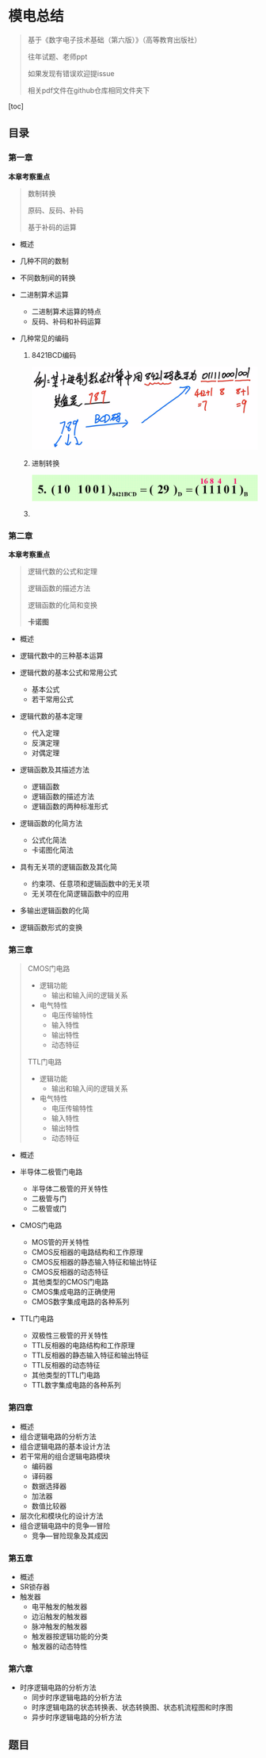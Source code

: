 # 模电总结

> 基于《数字电子技术基础（第六版）》（高等教育出版社）
>
> 往年试题、老师ppt
>
> 如果发现有错误欢迎提issue
>
> 相关pdf文件在github仓库相同文件夹下

[toc] 

## 目录

### 第一章

**本章考察重点**

> 数制转换
>
> 原码、反码、补码
>
> 基于补码的运算

- 概述

- 几种不同的数制

- 不同数制间的转换

- 二进制算术运算
  - 二进制算术运算的特点
  - 反码、补码和补码运算
  
- 几种常见的编码

  1. 8421BCD编码

     ![image-20230219135526504](../../../resource/image-20230219135526504.png)

  2. 进制转换

     ![image-20230219135754867](../../../resource/image-20230219135754867.png)

  3. 

### 第二章

**本章考察重点**

> 逻辑代数的公式和定理
>
> 逻辑函数的描述方法
>
> 逻辑函数的化简和变换
>
> **卡诺图** 

- 概述
- 逻辑代数中的三种基本运算
- 逻辑代数的基本公式和常用公式
  - 基本公式
  - 若干常用公式
- 逻辑代数的基本定理
  - 代入定理
  - 反演定理
  - 对偶定理
- 逻辑函数及其描述方法  
  - 逻辑函数
  - 逻辑函数的描述方法
  - 逻辑函数的两种标准形式             

- 逻辑函数的化简方法
  - 公式化简法
  - 卡诺图化简法

- 具有无关项的逻辑函数及其化简
  - 约束项、任意项和逻辑函数中的无关项
  - 无关项在化简逻辑函数中的应用

- 多输出逻辑函数的化简
- 逻辑函数形式的变换

### 第三章

> CMOS门电路
>
> - 逻辑功能
>   - 输出和输入间的逻辑关系
> - 电气特性
>   - 电压传输特性
>   - 输入特性
>   - 输出特性
>   - 动态特征
>
> TTL门电路
>
> - 逻辑功能
>   - 输出和输入间的逻辑关系
> - 电气特性
>   - 电压传输特性
>   - 输入特性
>   - 输出特性
>   - 动态特征

- 概述
- 半导体二极管门电路
  - 半导体二极管的开关特性
  - 二极管与门
  - 二极管或门

- CMOS门电路
  - MOS管的开关特性
  - CMOS反相器的电路结构和工作原理
  - CMOS反相器的静态输入特征和输出特征
  - CMOS反相器的动态特征
  - 其他类型的CMOS门电路
  - CMOS集成电路的正确使用
  - CMOS数字集成电路的各种系列

- TTL门电路
  - 双极性三极管的开关特性
  - TTL反相器的电路结构和工作原理
  - TTL反相器的静态输入特征和输出特征
  - TTL反相器的动态特征
  - 其他类型的TTL门电路
  - TTL数字集成电路的各种系列


### 第四章

> 

- 概述
- 组合逻辑电路的分析方法
- 组合逻辑电路的基本设计方法
- 若干常用的组合逻辑电路模块
  - 编码器
  - 译码器
  - 数据选择器
  - 加法器
  - 数值比较器
- 层次化和模块化的设计方法
- 组合逻辑电路中的竞争—冒险
  - 竞争—冒险现象及其成因

### 第五章

> 

- 概述
- SR锁存器
- 触发器
  - 电平触发的触发器
  - 边沿触发的触发器
  - 脉冲触发的触发器
  - 触发器按逻辑功能的分类
  - 触发器的动态特性

### 第六章

> 

- 时序逻辑电路的分析方法
  - 同步时序逻辑电路的分析方法
  - 时序逻辑电路的状态转换表、状态转换图、状态机流程图和时序图
  - 异步时序逻辑电路的分析方法

## 题目

